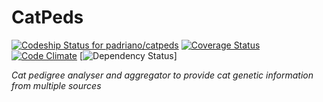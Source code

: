 CatPeds
==========
[ ![Codeship Status for padriano/catpeds](https://app.codeship.com/projects/70e530e0-c5e8-0134-b344-5e1bd76d6753/status?branch=master)](https://app.codeship.com/projects/198433)
[![Coverage Status](https://coveralls.io/repos/github/padriano/catpeds/badge.svg)](https://coveralls.io/github/padriano/catpeds)
[![Code Climate](https://codeclimate.com/github/padriano/catpeds/badges/gpa.svg)](https://codeclimate.com/github/padriano/catpeds)
[![Dependency Status](https://www.versioneye.com/user/projects/5889fba91618a7004ce168aa/badge.svg?style=flat)]

*Cat pedigree analyser and aggregator to provide cat genetic information from multiple sources*
